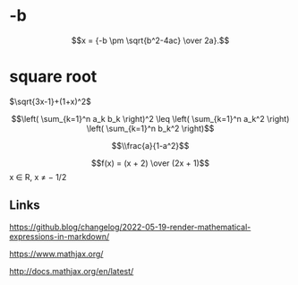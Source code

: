 # -b

$$x = {-b \pm \sqrt{b^2-4ac} \over 2a}.$$

# square root

$\sqrt{3x-1}+(1+x)^2$


$$\left( \sum_{k=1}^n a_k b_k \right)^2 \leq \left( \sum_{k=1}^n a_k^2 \right) \left( \sum_{k=1}^n b_k^2 \right)$$




$$\\frac{a}{1-a^2}$$

$$f(x) = (x + 2) \over (2x + 1)$$     x ∈ R, x ≠ − 1/2

## Links

https://github.blog/changelog/2022-05-19-render-mathematical-expressions-in-markdown/

https://www.mathjax.org/

http://docs.mathjax.org/en/latest/

